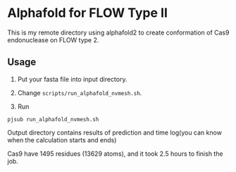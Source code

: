 # Alphafold for FLOW Type Ⅱ
This is my remote directory using alphafold2 to create conformation of Cas9 endonuclease on FLOW type 2.

## Usage

1. Put your fasta file into input directory.

2. Change `scripts/run_alphafold_nvmesh.sh`.

3. Run 
```
pjsub run_alphafold_nvmesh.sh
```
Output directory contains results of prediction and time log(you can know when the calculation starts and ends)

Cas9 have 1495 residues (13629 atoms), and it took 2.5 hours to finish the job.